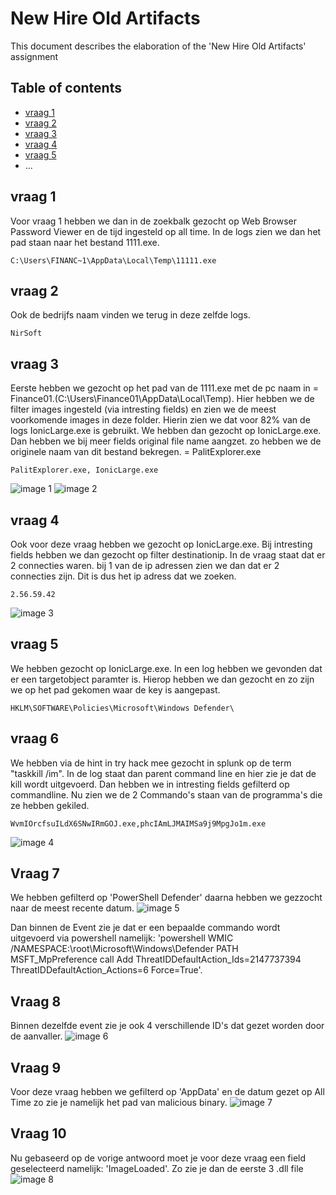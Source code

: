 # New Hire Old Artifacts

This document describes the elaboration of the 'New Hire Old Artifacts' assignment

## Table of contents

-   [vraag 1](#vraag-1)
-   [vraag 2](#vraag-2)
-   [vraag 3](#vraag-3)
-   [vraag 4](#vraag-4)
-   [vraag 5](#vraag-5)
-   ...


## vraag 1
Voor vraag 1 hebben we dan in de zoekbalk gezocht op Web Browser Password Viewer en de tijd ingesteld op all time. In de logs zien we dan het pad staan naar het bestand 1111.exe. 

```
C:\Users\FINANC~1\AppData\Local\Temp\11111.exe
```

## vraag 2
Ook de bedrijfs naam vinden we terug in deze zelfde logs.

```
NirSoft
```

## vraag 3
Eerste hebben we gezocht op het pad van de 1111.exe met de pc naam in = Finance01.(C:\Users\Finance01\AppData\Local\Temp\). Hier hebben we de filter images ingesteld (via intresting fields) en zien we de meest voorkomende images in deze folder. Hierin zien we dat voor 82% van de logs IonicLarge.exe is gebruikt. We hebben dan gezocht op IonicLarge.exe. Dan hebben we bij meer fields original file name aangzet. zo hebben we de originele naam van dit bestand bekregen. = PalitExplorer.exe

```
PalitExplorer.exe, IonicLarge.exe
```

![image 1](./images/image_2.PNG)
![image 2](./images/image_1.PNG)

## vraag 4
Ook voor deze vraag hebben we gezocht op IonicLarge.exe. Bij intresting fields hebben we dan gezocht op filter destinationip. In de vraag staat dat er 2 connecties waren. bij 1 van de ip adressen zien we dan dat er 2 connecties zijn. Dit is dus het ip adress dat we zoeken.
```
2.56.59.42
```
![image 3](./images/image_3.PNG)


## vraag 5
We hebben gezocht op IonicLarge.exe. In een log hebben we gevonden dat er een targetobject paramter is. Hierop hebben we dan gezocht en zo zijn we op het pad gekomen waar de key is aangepast.
```
HKLM\SOFTWARE\Policies\Microsoft\Windows Defender\
```

## vraag 6 
We hebben via de hint in try hack mee gezocht in splunk op de term "taskkill /im". In de log staat dan parent command line en hier zie je dat de kill wordt uitgevoerd. Dan hebben we in intresting fields gefilterd op commandline. Nu zien we de 2 Commando's staan van de programma's die ze hebben gekiled.
```
WvmIOrcfsuILdX6SNwIRmGOJ.exe,phcIAmLJMAIMSa9j9MpgJo1m.exe
```
![image 4](./images/image_4.PNG)

## Vraag 7
We hebben gefilterd op 'PowerShell Defender' daarna hebben we gezzocht naar de meest recente datum.
![image 5](./images/image_5.PNG)

Dan binnen de Event zie je dat er een bepaalde commando wordt uitgevoerd via powershell namelijk: 'powershell  WMIC /NAMESPACE:\root\Microsoft\Windows\Defender PATH MSFT_MpPreference call Add ThreatIDDefaultAction_Ids=2147737394 ThreatIDDefaultAction_Actions=6 Force=True'.


## Vraag 8
Binnen dezelfde event zie je ook 4 verschillende ID's dat gezet worden door de aanvaller.
![image 6](./images/image_6.PNG)

## Vraag 9
Voor deze vraag hebben we gefilterd op 'AppData' en de datum gezet op All Time zo zie je namelijk het pad van malicious binary.
![image 7](./images/image_7.PNG)

## Vraag 10
Nu gebaseerd op de vorige antwoord moet je voor deze vraag een field geselecteerd namelijk: 'ImageLoaded'. Zo zie je dan de eerste 3 .dll file
![image 8](./images/image_8.PNG)
